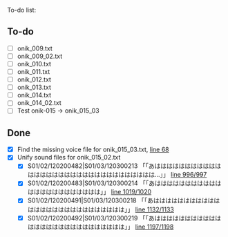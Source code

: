 To-do list:

To-do
-----------------------------------------------------------------------------------------
- [ ] onik_009.txt
- [ ] onik_009_02.txt
- [ ] onik_010.txt
- [ ] onik_011.txt
- [ ] onik_012.txt
- [ ] onik_013.txt
- [ ] onik_014.txt
- [ ] onik_014_02.txt
- [ ] Test onik-015 -> onik_015_03

Done
-----------------------------------------------------------------------------------------
- [x] Find the missing voice file for onik_015_03.txt, [line 68](https://github.com/higurashi-mod/scripts/blob/master/Update/onik_015_03.txt#L68)
- [x] Unify sound files for onik_015_02.txt
  - [x] S01/02/120200482|S01/03/120300213	「「あはははははははははははははははははははははははははははははははは…」」 [line 996/997](https://github.com/higurashi-mod/scripts/blob/master/Update/onik_015_02.txt#L996)
  - [x] S01/02/120200483|S01/03/120300214	「「あははははははははははははははははははははははは」」 [line 1019/1020](https://github.com/higurashi-mod/scripts/blob/master/Update/onik_015_02.txt#L1019)
  - [x] S01/02/120200491|S01/03/120300218	「「あははははははははははははははははははははははははははは」」 [line 1132/1133](https://github.com/higurashi-mod/scripts/blob/master/Update/onik_015_02.txt#L1132)
  - [x] S01/02/120200492|S01/03/120300219	「「あははははははははははははははははははははははははははは」」 [line 1197/1198](https://github.com/higurashi-mod/scripts/blob/master/Update/onik_015_02.txt#L1197)
